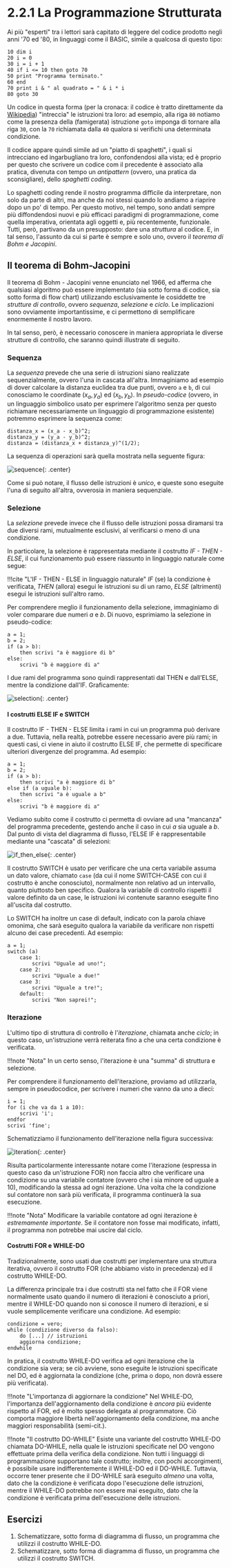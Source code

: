 # 2.2.1 La Programmazione Strutturata

Ai più "esperti" tra i lettori sarà capitato di leggere del codice prodotto negli anni '70 ed '80, in linguaggi come il BASIC, simile a qualcosa di questo tipo:

```basic
10 dim i
20 i = 0
30 i = i + 1
40 if i <= 10 then goto 70
50 print "Programma terminato."
60 end
70 print i & " al quadrato = " & i * i
80 goto 30
```

Un codice in questa forma (per la cronaca: il codice è tratto direttamente da [Wikipedia](https://it.wikipedia.org/wiki/Spaghetti_code)) "intreccia" le istruzioni tra loro: ad esempio, alla riga `80` notiamo come la presenza della (famigerata) istruzione `goto` imponga di tornare alla riga `30`, con la `70` richiamata dalla `40` qualora si verifichi una determinata condizione.

Il codice appare quindi simile ad un "piatto di spaghetti", i quali si intrecciano ed ingarbugliano tra loro, confondendosi alla vista; ed è proprio per questo che scrivere un codice com il precedente è associato alla pratica, divenuta con tempo un *antipattern* (ovvero, una pratica da sconsigliare), dello *spaghetti coding*.

Lo spaghetti coding rende il nostro programma difficile da interpretare, non solo da parte di altri, ma anche da noi stessi quando lo andiamo a riaprire dopo un po' di tempo. Per questo motivo, nel tempo, sono andati sempre più diffondendosi nuovi e più efficaci paradigmi di programmazione, come quella imperativa, orientata agli oggetti e, più recentemente, funzionale. Tutti, però, partivano da un presupposto: dare una *struttura* al codice. E, in tal senso, l'assunto da cui si parte è sempre e solo uno, ovvero il *teorema di Bohm e Jacopini*.

## Il teorema di Bohm-Jacopini

Il teorema di Bohm - Jacopini venne enunciato nel 1966, ed afferma che qualsiasi algoritmo può essere implementato (sia sotto forma di codice, sia sotto forma di flow chart) utilizzando esclusivamente le cosiddette tre *strutture di controllo*, ovvero *sequenza*, *selezione* e *ciclo*. Le implicazioni sono ovviamente importantissime, e ci permettono di semplificare enormemente il nostro lavoro.

In tal senso, però, è necessario conoscere in maniera appropriata le diverse strutture di controllo, che saranno quindi illustrate di seguito.

### Sequenza

La *sequenza* prevede che una serie di istruzioni siano realizzate sequenzialmente, ovvero l'una in cascata all'altra. Immaginiamo ad esempio di dover calcolare la distanza euclidea tra due punti, ovvero `a` e `b`, di cui conosciamo le coordinate $(x_a, y_a)$ ed $(x_b, y_b)$. In *pseudo-codice* (ovvero, in un linguaggio simbolico usato per esprimere l'algoritmo senza per questo richiamare necessariamente un linguaggio di programmazione esistente) potremmo esprimere la sequenza come:

``` linenums="1"
distanza_x = (x_a - x_b)^2;
distanza_y = (y_a - y_b)^2;
distanza = (distanza_x + distanza_y)^(1/2);
```

La sequenza di operazioni sarà quella mostrata nella seguente figura:

![sequence](./images/sequence.png){: .center}

Come si può notare, il flusso delle istruzioni è *unico*, e queste sono eseguite l'una di seguito all'altra, ovverosia in maniera sequenziale.

### Selezione

La *selezione* prevede invece che il flusso delle istruzioni possa diramarsi tra due diversi rami, mutualmente esclusivi, al verificarsi o meno di una condizione.

In particolare, la selezione è rappresentata mediante il costrutto *IF - THEN - ELSE*, il cui funzionamento può essere riassunto in linguaggio naturale come segue:

!!!cite "L'IF - THEN - ELSE in linguaggio naturale"
	*IF* (se) la condizione è verificata, *THEN* (allora) esegui le istruzioni su di un ramo, *ELSE* (altrimenti) esegui le istruzioni sull'altro ramo.

Per comprendere meglio il funzionamento della selezione, immaginiamo di voler comparare due numeri $a$ e $b$. Di nuovo, esprimiamo la selezione in pseudo-codice:

``` linenums="1"
a = 1;
b = 2;
if (a > b):
	then scrivi "a è maggiore di b"
else:
	scrivi "b è maggiore di a"
```

I due rami del programma sono quindi rappresentati dal THEN e dall'ELSE, mentre la condizione dall'IF. Graficamente:

![selection](./images/selection.png){: .center}

#### I costrutti ELSE IF e SWITCH

Il costrutto IF - THEN - ELSE limita i rami in cui un programma può derivare a due. Tuttavia, nella realtà, potrebbe essere necessario avere più rami; in questi casi, ci viene in aiuto il costrutto ELSE IF, che permette di specificare ulteriori divergenze del programma. Ad esempio:

``` linenums="1"
a = 1;
b = 2;
if (a > b):
	then scrivi "a è maggiore di b"
else if (a uguale b):
	then scrivi "a è uguale a b"
else:
	scrivi "b è maggiore di a"
```

Vediamo subito come il costrutto ci permetta di ovviare ad una "mancanza" del programma precedente, gestendo anche il caso in cui $a$ sia uguale a $b$. Dal punto di vista del diagramma di flusso, l'ELSE IF è rappresentabile mediante una "cascata" di selezioni:

![if_then_else](./images/if_then_else.png){: .center}

Il costrutto SWITCH è usato per verificare che una certa variabile assuma un dato valore, chiamato `case` (da cui il nome SWITCH-CASE con cui il costrutto è anche conosciuto), normalmente non relativo ad un intervallo, quanto piuttosto ben specifico. Qualora la variabile di controllo rispetti il valore definito da un case, le istruzioni ivi contenute saranno eseguite fino all'uscita dal costrutto.

Lo SWITCH ha inoltre un case di default, indicato con la parola chiave omonima, che sarà eseguito qualora la variabile da verificare non rispetti alcuno dei case precedenti. Ad esempio:

``` linenums="1"
a = 1;
switch (a)
	case 1:
		scrivi "Uguale ad uno!";
	case 2:
		scrivi "Uguale a due!"
	case 3:
		scrivi "Uguale a tre!";
	default:
		scrivi "Non saprei!";
```

### Iterazione

L'ultimo tipo di struttura di controllo è l'*iterazione*, chiamata anche *ciclo*; in questo caso, un'istruzione verrà reiterata fino a che una certa condizione è verificata.

!!!note "Nota"
	In un certo senso, l'iterazione è una "summa" di struttura e selezione.

Per comprendere il funzionamento dell'iterazione, proviamo ad utilizzarla, sempre in pseudocodice, per scrivere i numeri che vanno da uno a dieci:

``` linenums="1"
i = 1;
for (i che va da 1 a 10):
	scrivi 'i';
endfor
scrivi 'fine';
```

Schematizziamo il funzionamento dell'iterazione nella figura successiva:

![iteration](./images/iteration.png){: .center}

Risulta particolarmente interessante notare come l'iterazione (espressa in questo caso da un'istruzione FOR) non faccia altro che verificare una condizione su una variabile contatore (ovvero che i sia minore od uguale a 10), modificando la stessa ad ogni iterazione. Una volta che la condizione sul contatore non sarà più verificata, il programma continuerà la sua esecuzione.

!!!note "Nota"
	Modificare la variabile contatore ad ogni iterazione è *estremamente importante*. Se il contatore non fosse mai modificato, infatti, il programma non potrebbe mai uscire dal ciclo.

#### Costrutti FOR e WHILE-DO

Tradizionalmente, sono usati due costrutti per implementare una struttura iterativa, ovvero il costrutto FOR (che abbiamo visto in precedenza) ed il costrutto WHILE-DO.

La differenza principale tra i due costrutti sta nel fatto che il FOR viene normalmente usato quando il numero di iterazioni è conosciuto a priori, mentre il WHILE-DO quando non si conosce il numero di iterazioni, e si vuole semplicemente verificare una condizione. Ad esempio:

``` linenums="1"
condizione = vero;
while (condizione diverso da falso):
	do [...] // istruzioni
	aggiorna condizione;
endwhile
```

In pratica, il costrutto WHILE-DO verifica ad ogni iterazione che la condizione sia vera; se ciò avviene, sono eseguite le istruzioni specificate nel DO, ed è aggiornata la condizione (che, prima o dopo, non dovrà essere più verificata).

!!!note "L'importanza di aggiornare la condizione"
	Nel WHILE-DO, l'importanza dell'aggiornamento della condizione è *ancora* più evidente rispetto al FOR, ed è molto spesso delegata al programmatore. Ciò comporta maggiore libertà nell'aggiornamento della condizione, ma anche maggiori responsabilità (semi-cit.).

!!!note "Il costrutto DO-WHILE"
	Esiste una variante del costrutto WHILE-DO chiamata DO-WHILE, nella quale le istruzioni specificate nel DO vengono effettuate prima della verifica della condizione. Non tutti i linguaggi di programmazione supportano tale costrutto; inoltre, con pochi accorgimenti, è possibile usare indifferentemente il WHILE-DO ed il DO-WHILE. Tuttavia, occorre tener presente che il DO-WHILE sarà eseguito *almeno* una volta, dato che la condizione è verificata dopo l'esecuzione delle istruzioni, mentre il WHILE-DO potrebbe non essere mai eseguito, dato che la condizione è verificata prima dell'esecuzione delle istruzioni.

## Esercizi

1. Schematizzare, sotto forma di diagramma di flusso, un programma che utilizzi il costrutto WHILE-DO.
2. Schematizzare, sotto forma di diagramma di flusso, un programma che utilizzi il costrutto SWITCH.
